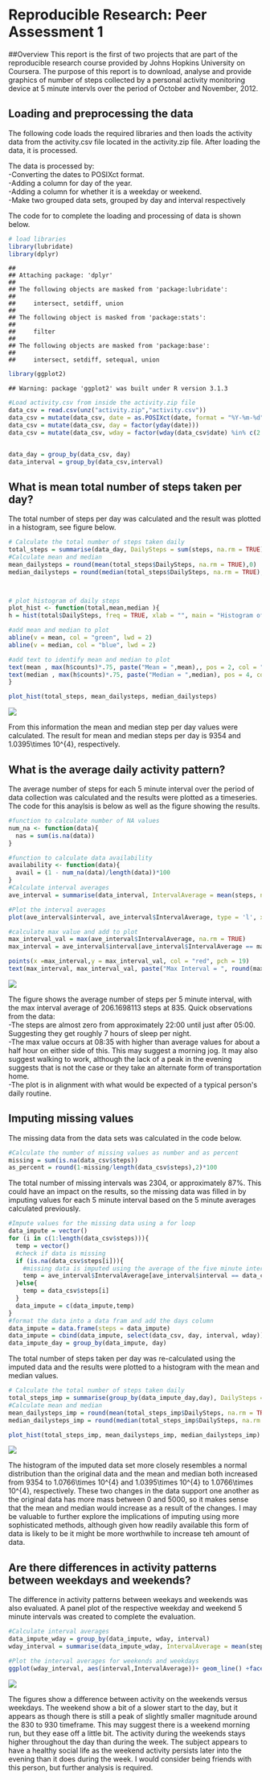 # Reproducible Research: Peer Assessment 1
##Overview
This report is the first of two projects that are part of the reproducible research course provided by Johns Hopkins University on Coursera.  The purpose of this report is to download, analyse and provide graphics of number of steps collected by a personal activity monitoring device at 5 minute intervls over the period of October and November, 2012. 

## Loading and preprocessing the data
The following code loads the required libraries and then loads the activity data from the activity.csv file located in the activity.zip file. After loading the data, it is processed. 

The data is processed by:  
-Converting the dates to POSIXct format.  
-Adding a column for day of the year.  
-Adding a column for whether it is a weekday or weekend.  
-Make two grouped data sets, grouped by day and interval respectively

The code for to complete the loading and processing of data is shown below.



```r
# load libraries
library(lubridate)
library(dplyr)
```

```
## 
## Attaching package: 'dplyr'
## 
## The following objects are masked from 'package:lubridate':
## 
##     intersect, setdiff, union
## 
## The following object is masked from 'package:stats':
## 
##     filter
## 
## The following objects are masked from 'package:base':
## 
##     intersect, setdiff, setequal, union
```

```r
library(ggplot2)
```

```
## Warning: package 'ggplot2' was built under R version 3.1.3
```

```r
#Load activity.csv from inside the activity.zip file
data_csv = read.csv(unz("activity.zip","activity.csv"))
data_csv = mutate(data_csv, date = as.POSIXct(date, format = "%Y-%m-%d"))
data_csv = mutate(data_csv, day = factor(yday(date)))
data_csv = mutate(data_csv, wday = factor(wday(data_csv$date) %in% c(2:6), labels = c("weekend", "weekday")))


data_day = group_by(data_csv, day)
data_interval = group_by(data_csv,interval)
```


## What is mean total number of steps taken per day?
The total number of steps per day was calculated and the result was plotted in a histogram, see figure below.  


```r
# Calculate the total number of steps taken daily
total_steps = summarise(data_day, DailySteps = sum(steps, na.rm = TRUE))
#Calculate mean and median
mean_dailysteps = round(mean(total_steps$DailySteps, na.rm = TRUE),0)
median_dailysteps = round(median(total_steps$DailySteps, na.rm = TRUE),0)



# plot histogram of daily steps
plot_hist <- function(total,mean,median ){
h = hist(total$DailySteps, freq = TRUE, xlab = "", main = "Histogram of Total Daily Steps", col = "lightgrey", density = 15)

#add mean and median to plot
abline(v = mean, col = "green", lwd = 2)
abline(v = median, col = "blue", lwd = 2)

#add text to identify mean and median to plot
text(mean , max(h$counts)*.75, paste("Mean = ",mean),, pos = 2, col = "green")
text(median , max(h$counts)*.75, paste("Median = ",median), pos = 4, col = "green")
}

plot_hist(total_steps, mean_dailysteps, median_dailysteps)
```

![](PA1_template_files/figure-html/unnamed-chunk-2-1.png) 

From this information the mean and median step per day values were calculated.  The result for mean and median steps per day is 9354 and 1.0395\times 10^{4}, respectively.

## What is the average daily activity pattern?

The average number of steps for each 5 minute interval over the period of data collection was calculated and the results were plotted as a timeseries.  The code for this anaylsis is below as well as the figure showing the results.


```r
#function to calculate number of NA values
num_na <- function(data){
  nas = sum(is.na(data))
}

#function to calculate data availability
availability <- function(data){
  avail = (1 - num_na(data)/length(data))*100
}
#Calculate interval averages
ave_interval = summarise(data_interval, IntervalAverage = mean(steps, na.rm = TRUE))

#Plot the interval averages
plot(ave_interval$interval, ave_interval$IntervalAverage, type = 'l', xlab="Interval (hhmm)", ylab = "Average Number of Steps", main = "Average Number of Steps per 5 Minute Interval")

#calculate max value and add to plot
max_interval_val = max(ave_interval$IntervalAverage, na.rm = TRUE)
max_interval = ave_interval$interval[ave_interval$IntervalAverage == max_interval_val]

points(x =max_interval,y = max_interval_val, col = "red", pch = 19)
text(max_interval, max_interval_val, paste("Max Interval = ", round(max_interval_val,0), "@" , max_interval), pos = 4)
```

![](PA1_template_files/figure-html/unnamed-chunk-3-1.png) 

The figure shows the average number of steps per 5 minute interval, with the max interval average of 206.1698113 steps at 835.  Quick observations from the data:  
-The steps are almost zero from approximately 22:00 until just after 05:00.  Suggesting they get roughly 7 hours of sleep per night.  
-The max value occurs at 08:35 with higher than average values for about a half hour on either side of this.  This may suggest a morning jog.  It may also suggest walking to work, although the lack of a peak in the evening suggests that is not the case or they take an alternate form of transportation home.  
-The plot is in alignment with what would be expected of a typical person's daily routine.

## Imputing missing values
The missing data from the data sets was calculated in the code below.

```r
#Calculate the number of missing values as number and as percent
missing = sum(is.na(data_csv$steps))
as_percent = round(1-missing/length(data_csv$steps),2)*100
```
The total number of missing intervals was 2304, or approximately 87%.  This could have an impact on the results, so the missing data was filled in by imputing values for each 5 minute interval based on the 5 minute averages calculated previously.    


```r
#Impute values for the missing data using a for loop
data_impute = vector()
for (i in c(1:length(data_csv$steps))){
  temp = vector()
  #check if data is missing
  if (is.na(data_csv$steps[i])){
    #missing data is imputed using the average of the five minute interval calculated previously
    temp = ave_interval$IntervalAverage[ave_interval$interval == data_csv$interval[i]]
  }else{
    temp = data_csv$steps[i]
  }
  data_impute = c(data_impute,temp)
}
#format the data into a data fram and add the days column
data_impute = data.frame(steps = data_impute)
data_impute = cbind(data_impute, select(data_csv, day, interval, wday))
data_impute_day = group_by(data_impute, day)
```

The total number of steps taken per day was re-calculated using the imputed data and the results were plotted to a histogram with the mean and median values.


```r
# Calculate the total number of steps taken daily
total_steps_imp = summarise(group_by(data_impute_day,day), DailySteps = sum(steps, na.rm = TRUE))
#Calculate mean and median
mean_dailysteps_imp = round(mean(total_steps_imp$DailySteps, na.rm = TRUE),0)
median_dailysteps_imp = round(median(total_steps_imp$DailySteps, na.rm = TRUE),0)

plot_hist(total_steps_imp, mean_dailysteps_imp, median_dailysteps_imp)
```

![](PA1_template_files/figure-html/unnamed-chunk-6-1.png) 

The histogram of the imputed data set more closely resembles a normal distribution than the original data and the mean and median both increased from 9354 to 1.0766\times 10^{4} and 1.0395\times 10^{4} to 1.0766\times 10^{4}, respectively.  These two changes in the data support one another as the original data has more mass between 0 and 5000, so it makes sense that the mean and median would increase as a result of the changes.  I may be valuable to further explore the implications of imputing using more sophisticated methods, although given how readily available this form of data is likely to be it might be more worthwhile to increase teh amount of data.

## Are there differences in activity patterns between weekdays and weekends?

The difference in activity patterns between weekays and weekends was also evaluated.  A panel plot of the respective weekday and weekend 5 minute intervals was created to complete the evaluation.  


```r
#Calculate interval averages
data_impute_wday = group_by(data_impute, wday, interval)
wday_interval = summarise(data_impute_wday, IntervalAverage = mean(steps, na.rm = TRUE))

#Plot the interval averages for weekends and weekdays 
ggplot(wday_interval, aes(interval,IntervalAverage))+ geom_line() +facet_wrap(~wday,ncol = 1)+labs(y = "NAverage Number of Steps", title = "Average Number of Steps per 5 Minute Interval - Weekday vs. Weekend ")
```

![](PA1_template_files/figure-html/unnamed-chunk-7-1.png) 

The figures show a difference between activity on the weekends versus weekdays.  The weekend show a bit of a slower start to the day, but it appears as though there is still a peak of slightly smaller magnitude around the 830 to 930 timeframe.  This may suggest there is a weekend morning run, but they ease off a little bit.    The activity during the weekends stays higher throughout the day than during the week.  The subject appears to have a healthy social life as the weekend activity persists later into the evening than it does during the week.  I would consider being friends with this person, but further analysis is required.
